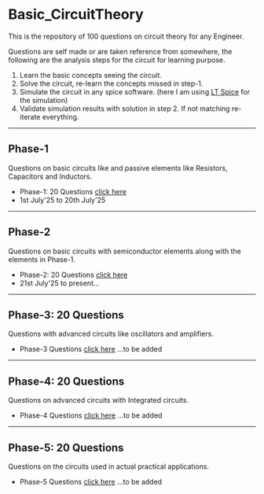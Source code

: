# Basic_CircuitTheory
This is the repository of 100 questions on circuit theory for any Engineer.

Questions are self made or are taken reference from somewhere, the following are the analysis steps for the circuit for learning purpose.
1. Learn the basic concepts seeing the circuit.
2. Solve the circuit, re-learn the concepts missed in step-1.
3. Simulate the circuit in any spice software. (here I am using [LT Spice](https://www.analog.com/en/resources/design-tools-and-calculators/ltspice-simulator.html) for the simulation)
4. Validate simulation results with solution in step 2. If not matching re-iterate everything.

----------
## Phase-1
Questions on basic circuits like and passive elements like Resistors, Capacitors and Inductors.
- Phase-1: 20 Questions [click here](/phase-1_readme.md)
- 1st July'25 to 20th July'25

----------
## Phase-2
Questions on basic circuits with semiconductor elements along with the elements in Phase-1.
- Phase-2: 20 Questions [click here](/phase-2_readme.md)
- 21st July'25 to present...

----------
## Phase-3: 20 Questions
Questions with advanced circuits like oscillators and amplifiers.
- Phase-3 Questions [click here](/phase-3_readme.md) ...to be added

----------
## Phase-4: 20 Questions
Questions on advanced circuits with Integrated circuits.
- Phase-4 Questions [click here](/phase-4_readme.md) ...to be added

----------
## Phase-5: 20 Questions
Questions on the circuits used in actual practical applications.
- Phase-5 Questions [click here](/phase-5.md) ...to be added
